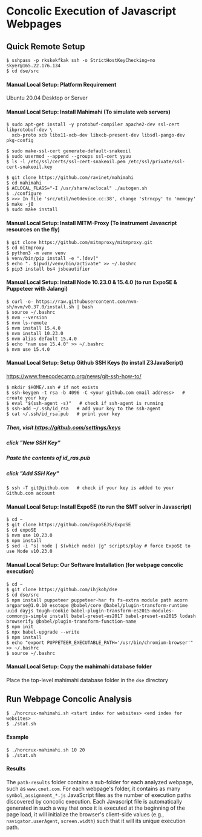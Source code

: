 # Concolic Execution of Javascript Webpages

## Quick Remote Setup
    $ sshpass -p rkskekfkak ssh -o StrictHostKeyChecking=no  skyer@165.22.176.134
    $ cd dse/src
    
#### Manual Local Setup: Platform Requirement
Ubuntu 20.04 Desktop or Server

#### Manual Local Setup: Install Mahimahi  (To simulate web servers)
    $ sudo apt-get install -y protobuf-compiler apache2-dev ssl-cert libprotobuf-dev \
      xcb-proto xcb libx11-xcb-dev libxcb-present-dev libsdl-pango-dev pkg-config

    $ sudo make-ssl-cert generate-default-snakeoil
    $ sudo usermod --append --groups ssl-cert yyuu
    $ ls -l /etc/ssl/certs/ssl-cert-snakeoil.pem /etc/ssl/private/ssl-cert-snakeoil.key

    $ git clone https://github.com/ravinet/mahimahi
    $ cd mahimahi
    $ ACLOCAL_FLAGS="-I /usr/share/aclocal" ./autogen.sh
    $ ./configure
    $ >>> In file 'src/util/netdevice.cc:38', change 'strncpy' to 'memcpy'
    $ make -j8
    $ sudo make install

#### Manual Local Setup: Install MITM-Proxy (To instrument Javascript resources on the fly)
    $ git clone https://github.com/mitmproxy/mitmproxy.git
    $ cd mitmproxy
    $ python3 -m venv venv
    $ venv/bin/pip install -e ".[dev]"
    $ echo ". $(pwd)/venv/bin/activate" >> ~/.bashrc
    $ pip3 install bs4 jsbeautifier


#### Manual Local Setup: Install Node 10.23.0 & 15.4.0 (to run ExpoSE & Puppeteer with Jalangi)
    $ curl -o- https://raw.githubusercontent.com/nvm-sh/nvm/v0.37.0/install.sh | bash
    $ source ~/.bashrc
    $ nvm --version
    $ nvm ls-remote
    $ nvm install 15.4.0
    $ nvm install 10.23.0
    $ nvm alias default 15.4.0
    $ echo "nvm use 15.4.0" >> ~/.bashrc
    $ nvm use 15.4.0


#### Manual Local Setup: Setup Github SSH Keys (to install Z3JavaScript)
https://www.freecodecamp.org/news/git-ssh-how-to/

    $ mkdir $HOME/.ssh # if not exists
    $ ssh-keygen -t rsa -b 4096 -C <your github.com email address>   # create your key
    $ eval "$(ssh-agent -s)"   # check if ssh-agent is running
    $ ssh-add ~/.ssh/id_rsa   # add your key to the ssh-agent
    $ cat ~/.ssh/id_rsa.pub   # print your key

##### Then, visit https://github.com/settings/keys 

##### click "New SSH Key" 

##### Paste the contents of id_ras.pub 

##### click "Add SSH Key"

    $ ssh -T git@github.com   # check if your key is added to your Github.com account


#### Manual Local Setup: Install ExpoSE (to run the SMT solver in Javascript)
    $ cd ~
    $ git clone https://github.com/ExpoSEJS/ExpoSE
    $ cd expoSE
    $ nvm use 10.23.0
    $ npm install
    $ sed -i "s| node | $(which node) |g" scripts/play # force ExpoSE to use Node v10.23.0


#### Manual Local Setup: Our Software Installation (for webpage concolic execution)
    $ cd ~
    $ git clone https://github.com/ihjkoh/dse
    $ cd dse/src
    $ npm install puppeteer puppeteer-har fs fs-extra module path acorn argparse@1.0.10 esotope @babel/core @babel/plugin-transform-runtime uuid dayjs tough-cookie babel-plugin-transform-es2015-modules-commonjs-simple install babel-preset-es2017 babel-preset-es2015 lodash browserify @babel/plugin-transform-function-name
    $ npm init
    $ npx babel-upgrade --write
    $ npm install
    $ echo "export PUPPETEER_EXECUTABLE_PATH='/usr/bin/chromium-browser'" >> ~/.bashrc
    $ source ~/.bashrc
    
#### Manual Local Setup: Copy the mahimahi database folder
Place the top-level mahimahi database folder in the `dse` directory
    
## Run Webpage Concolic Analysis
    $ ./horcrux-mahimahi.sh <start index for websites> <end index for websites>
    $ ./stat.sh 
    
#### Example
    $ ./horcrux-mahimahi.sh 10 20
    $ ./stat.sh 

#### Results
The `path-results` folder contains a sub-folder for each analyzed webpage, such as `www.cnet.com`. For each webpage's folder, it contains as many `symbol_assignment_*.js` JavaScript files as the number of execution paths discovered by concolic execution. Each Javascript file is automatically generated in such a way that once it is executed at the beginning of the page load, it will initialize the browser's client-side values (e.g., `navigator.userAgent`, `screen.width`) such that it will its unique execution path. 

